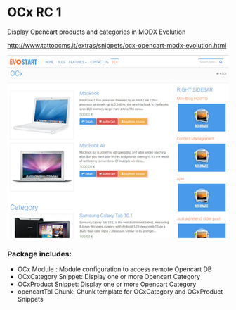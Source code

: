 # OCx RC 1 
Display Opencart products and categories in MODX Evolution

http://www.tattoocms.it/extras/snippets/ocx-opencart-modx-evolution.html

![ocx](https://raw.githubusercontent.com/Nicola1971/training-materials/master/Images/ocx/ocx-demo1-s.jpg)

### Package includes:

* OCx Module : Module configuration to access remote Opencart DB
* OCxCategory Snippet:  Display one or more Opencart Category
* OCxProduct Snippet:  Display one or more Opencart Category
* opencartTpl Chunk:  Chunk template for OCxCategory and OCxProduct Snippets

